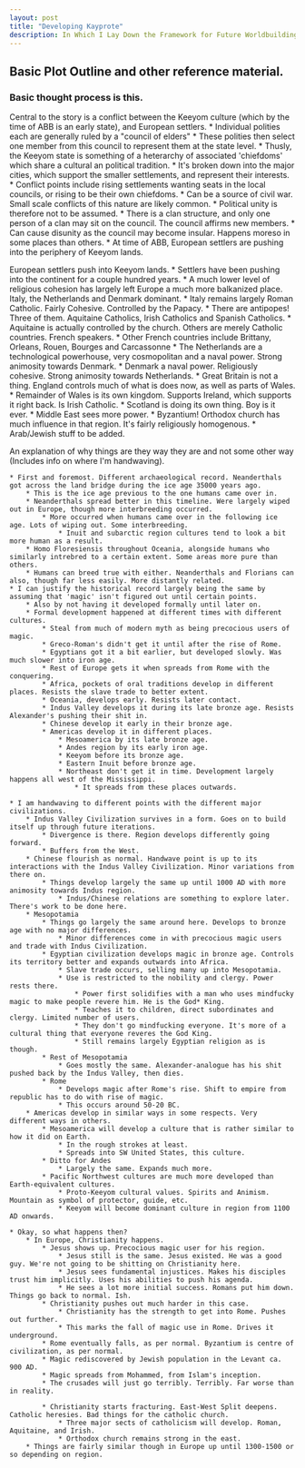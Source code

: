 ```yaml
---
layout: post
title: "Developing Kayprote"
description: In Which I Lay Down the Framework for Future Worldbuilding
---
```

## Basic Plot Outline and other reference material.
### Basic thought process is this.

Central to the story is a conflict between the Keeyom culture (which by the time of ABB is an early state), and European settlers.
	* Individual polities each are generally ruled by a "council of elders"
	* These polities then select one member from this council to represent them at the state level.
		* Thusly, the Keeyom state is something of a heterarchy of associated 'chiefdoms' which share a cultural an political tradition.
		* It's broken down into the major cities, which support the smaller settlements, and represent their interests.
			* Conflict points include rising settlements wanting seats in the local councils, or rising to be their own chiefdoms.
				* Can be a source of civil war. Small scale conflicts of this nature are likely common.
				* Political unity is therefore not to be assumed.
				* There is a clan structure, and only one person of a clan may sit on the council. The council affirms new members.
					* Can cause disunity as the council may become insular. Happens moreso in some places than others.
				* At time of ABB, European settlers are pushing into the periphery of Keeyom lands.

European settlers push into Keeyom lands.
	* Settlers have been pushing into the continent for a couple hundred years.
	* A much lower level of religious cohesion has largely left Europe a much more balkanized place. Italy, the Netherlands and Denmark dominant.
		* Italy remains largely Roman Catholic. Fairly Cohesive. Controlled by the Papacy.
			* There are antipopes! Three of them. Aquitaine Catholics, Irish Catholics and Spanish Catholics.
				* Aquitaine is actually controlled by the church. Others are merely Catholic countries. French speakers.
					* Other French countries include Brittany, Orleans, Rouen, Bourges and Carcassonne
		* The Netherlands are a technological powerhouse, very cosmopolitan and a naval power. Strong animosity towards Denmark.
		* Denmark a naval power. Religiously cohesive. Strong animosity towards Netherlands.
		* Great Britain is not a thing. England controls much of what is does now, as well as parts of Wales.
			* Remainder of Wales is its own kingdom. Supports Ireland, which supports it right back. Is Irish Catholic.
			* Scotland is doing its own thing. Boy is it ever.
	* Middle East sees more power.
		* Byzantium! Orthodox church has much influence in that region. It's fairly religiously homogenous.
		* Arab/Jewish stuff to be added.










An explanation of why things are they way they are and not some other way (Includes info on where I'm handwaving).

	* First and foremost. Different archaeological record. Neanderthals got across the land bridge during the ice age 35000 years ago.
		* This is the ice age previous to the one humans came over in.
		* Neanderthals spread better in this timeline. Were largely wiped out in Europe, though more interbreeding occurred.
			* More occurred when humans came over in the following ice age. Lots of wiping out. Some interbreeding.
				* Inuit and subarctic region cultures tend to look a bit more human as a result.
		* Homo Floresiensis throughout Oceania, alongside humans who similarly intrebred to a certain extent. Some areas more pure than others.
		* Humans can breed true with either. Neanderthals and Florians can also, though far less easily. More distantly related.
	* I can justify the historical record largely being the same by assuming that 'magic' isn't figured out until certain points.
		* Also by not having it developed formally until later on.
		* Formal development happened at different times with different cultures.
			* Steal from much of modern myth as being precocious users of magic.
			* Greco-Roman's didn't get it until after the rise of Rome.
			* Egyptians got it a bit earlier, but developed slowly. Was much slower into iron age.
			* Rest of Europe gets it when spreads from Rome with the conquering.
			* Africa, pockets of oral traditions develop in different places. Resists the slave trade to better extent.
			* Oceania, develops early. Resists later contact.
			* Indus Valley develops it during its late bronze age. Resists Alexander's pushing their shit in.
			* Chinese develop it early in their bronze age.
			* Americas develop it in different places.
				* Mesoamerica by its late bronze age.
				* Andes region by its early iron age.
				* Keeyom before its bronze age.
				* Eastern Inuit before bronze age.
				* Northeast don't get it in time. Development largely happens all west of the Mississippi.
					* It spreads from these places outwards.

	* I am handwaving to different points with the different major civilizations.
		* Indus Valley Civilization survives in a form. Goes on to build itself up through future iterations.
			* Divergence is there. Region develops differently going forward.
			* Buffers from the West.
		* Chinese flourish as normal. Handwave point is up to its interactions with the Indus Valley Civilization. Minor variations from there on.
			* Things develop largely the same up until 1000 AD with more animosity towards Indus region.
				* Indus/Chinese relations are something to explore later. There's work to be done here.
		* Mesopotamia
			* Things go largely the same around here. Develops to bronze age with no major differences.
				* Minor differences come in with precocious magic users and trade with Indus Civilization.
			* Egyptian civilization develops magic in bronze age. Controls its territory better and expands outwards into Africa.
				* Slave trade occurs, selling many up into Mesopotamia.
				* Use is restricted to the nobility and clergy. Power rests there.
					* Power first solidifies with a man who uses mindfucky magic to make people revere him. He is the God* King.
					* Teaches it to children, direct subordinates and clergy. Limited number of users.
					* They don't go mindfucking everyone. It's more of a cultural thing that everyone reveres the God King.
					* Still remains largely Egyptian religion as is though.
			* Rest of Mesopotamia
				* Goes mostly the same. Alexander-analogue has his shit pushed back by the Indus Valley, then dies.
			* Rome
				* Develops magic after Rome's rise. Shift to empire from republic has to do with rise of magic.
				* This occurs around 50-20 BC.
		* Americas develop in similar ways in some respects. Very different ways in others.
			* Mesoamerica will develop a culture that is rather similar to how it did on Earth.	
				* In the rough strokes at least.
				* Spreads into SW United States, this culture.
			* Ditto for Andes
				* Largely the same. Expands much more.
			* Pacific Northwest cultures are much more developed than Earth-equivalent cultures.
				* Proto-Keeyom cultural values. Spirits and Animism. Mountain as symbol of protector, guide, etc.
				* Keeyom will become dominant culture in region from 1100 AD onwards.
	
	* Okay, so what happens then?
		* In Europe, Christianity happens.
			* Jesus shows up. Precocious magic user for his region.
				* Jesus still is the same. Jesus existed. He was a good guy. We're not going to be shitting on Christianity here.
				* Jesus sees fundamental injustices. Makes his disciples trust him implicitly. Uses his abilities to push his agenda.
				* He sees a lot more initial success. Romans put him down. Things go back to normal. Ish.
			* Christianity pushes out much harder in this case.
				* Christianity has the strength to get into Rome. Pushes out further.
				* This marks the fall of magic use in Rome. Drives it underground.
			* Rome eventually falls, as per normal. Byzantium is centre of civilization, as per normal.
			* Magic rediscovered by Jewish population in the Levant ca. 900 AD.
			* Magic spreads from Mohammed, from Islam's inception.
			* The crusades will just go terribly. Terribly. Far worse than in reality.

			* Christianity starts fracturing. East-West Split deepens. Catholic heresies. Bad things for the catholic church.
				* Three major sects of catholicism will develop. Roman, Aquitaine, and Irish.
				* Orthodox church remains strong in the east.
		* Things are fairly similar though in Europe up until 1300-1500 or so depending on region.
			
			
				